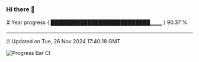 ### Hi there 👋

⏳ Year progress { ███████████████████████████▁▁▁ } 90.37 %

---

⏰ Updated on Tue, 26 Nov 2024 17:40:18 GMT

![Progress Bar CI](https://github.com/IshwaranRudhara/GIT-ACTION/workflows/Progress%20Bar%20CI/badge.svg)
